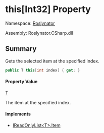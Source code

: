 # this\[Int32\] Property

Namespace: [Roslynator](../../README.md)

Assembly: Roslynator\.CSharp\.dll

## Summary

Gets the selected item at the specified index\.

```csharp
public T this[int index] { get; }
```

#### Property Value

[T](../T/README.md)

The item at the specified index\.

#### Implements

* [IReadOnlyList\<T>.Item](https://docs.microsoft.com/en-us/dotnet/api/system.collections.generic.ireadonlylist-1.item)

